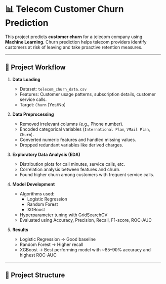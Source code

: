 # 📊 Telecom Customer Churn Prediction

This project predicts **customer churn** for a telecom company using **Machine Learning**. Churn prediction helps telecom providers identify customers at risk of leaving and take proactive retention measures.

---

## 🚀 Project Workflow
1. **Data Loading**  
   - Dataset: `telecom_churn_data.csv`
   - Features: Customer usage patterns, subscription details, customer service calls.
   - Target: `Churn` (Yes/No)

2. **Data Preprocessing**
   - Removed irrelevant columns (e.g., Phone number).
   - Encoded categorical variables (`International Plan`, `VMail Plan`, `Churn`).
   - Converted numeric features and handled missing values.
   - Dropped redundant variables like derived charges.

3. **Exploratory Data Analysis (EDA)**
   - Distribution plots for call minutes, service calls, etc.
   - Correlation analysis between features and churn.
   - Found higher churn among customers with frequent service calls.

4. **Model Development**
   - Algorithms used:
     - Logistic Regression
     - Random Forest
     - XGBoost
   - Hyperparameter tuning with GridSearchCV
   - Evaluated using Accuracy, Precision, Recall, F1-score, ROC-AUC

5. **Results**
   - Logistic Regression → Good baseline
   - Random Forest → Higher recall
   - XGBoost → Best performing model with ~85–90% accuracy and highest ROC-AUC

---

## 📂 Project Structure
